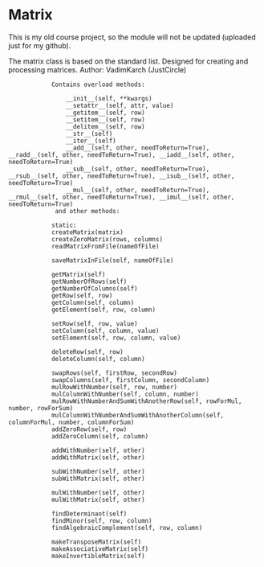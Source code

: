 # Matrix

This is my old course project, so the module will not be updated (uploaded just for my github).

The matrix class is based on the standard list. Designed for creating and processing matrices. 
Author: VadimKarch (JustCircle)
        
                Contains overload methods:

                    __init__(self, **kwargs)
                    __setattr__(self, attr, value)
                    __getitem__(self, row)
                    __setitem__(self, row)
                    __delitem__(self, row)
                    __str__(self)
                    __iter__(self)
                    __add__(self, other, needToReturn=True), __radd__(self, other, needToReturn=True), __iadd__(self, other, needToReturn=True)
                    __sub__(self, other, needToReturn=True), __rsub__(self, other, needToReturn=True), __isub__(self, other, needToReturn=True)
                    __mul__(self, other, needToReturn=True), __rmul__(self, other, needToReturn=True), __imul__(self, other, needToReturn=True)
                 and other methods:
                 
                static:
                createMatrix(matrix)
                createZeroMatrix(rows, columns)
                readMatrixFromFile(nameOfFile)

                saveMatrixInFile(self, nameOfFile)

                getMatrix(self)
                getNumberOfRows(self)
                getNumberOfColumns(self)
                getRow(self, row)
                getColumn(self, column)
                getElement(self, row, column)

                setRow(self, row, value)
                setColumn(self, column, value)
                setElement(self, row, column, value)

                deleteRow(self, row)
                deleteColumn(self, column)

                swapRows(self, firstRow, secondRow)
                swapColumns(self, firstColumn, secondColumn)
                mulRowWithNumber(self, row, number)
                mulColumnWithNumber(self, column, number)
                mulRowWithNumberAndSumWithAnotherRow(self, rowForMul, number, rowForSum)
                mulColumnWithNumberAndSumWithAnotherColumn(self, columnForMul, number, columnForSum)
                addZeroRow(self, row)
                addZeroColumn(self, column)

                addWithNumber(self, other)
                addWithMatrix(self, other)

                subWithNumber(self, other)
                subWithMatrix(self, other)

                mulWithNumber(self, other)
                mulWithMatrix(self, other)

                findDeterminant(self)
                findMinor(self, row, column)
                findAlgebraicComplement(self, row, column)

                makeTransposeMatrix(self)
                makeAssociativeMatrix(self)
                makeInvertibleMatrix(self)
